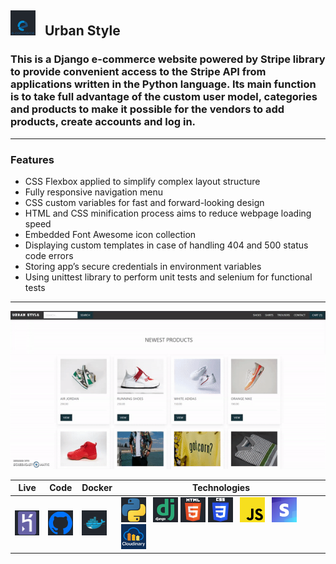 ## <img src="https://github.com/mjaroszewski1979/mjaroszewski1979/blob/main/e_comm.png">  &nbsp; Urban Style
### This is a Django e-commerce website powered by Stripe library to provide convenient access to the Stripe API from applications written in the Python language. Its main function is to take full advantage of the custom user model, categories and products to make it possible for the vendors to add products, create accounts and log in.

--------------------------------------------------

### Features
* CSS Flexbox applied to simplify complex layout structure
* Fully responsive navigation menu 
* CSS custom variables for fast and forward-looking design 
* HTML and CSS minification process aims to reduce webpage loading speed 
* Embedded Font Awesome icon collection 
* Displaying custom templates in case of handling 404 and 500 status code errors
* Storing app’s secure credentials in environment variables
* Using unittest library to perform unit tests and selenium for functional tests

--------------------------------------------------

![caption](https://github.com/mjaroszewski1979/django-eshop-v2/blob/main/urban_style.gif)
  
  Live | Code | Docker | Technologies
  ---- | ---- | ------ | ------------
  [<img src="https://github.com/mjaroszewski1979/mjaroszewski1979/blob/main/heroku1.png">](https://django-eshop-v1.herokuapp.com/) | [<img src="https://github.com/mjaroszewski1979/mjaroszewski1979/blob/main/github1.png">](https://github.com/mjaroszewski1979/django-eshop-v2) | [<img src="https://github.com/mjaroszewski1979/mjaroszewski1979/blob/main/docker.png">](https://hub.docker.com/r/maciej1245/mj_scraper) | <img src="https://github.com/mjaroszewski1979/mjaroszewski1979/blob/main/python1.png"> &nbsp; <img src="https://github.com/mjaroszewski1979/mjaroszewski1979/blob/main/django.png">  <img src="https://github.com/mjaroszewski1979/mjaroszewski1979/blob/main/html1.png"> <img src="https://github.com/mjaroszewski1979/mjaroszewski1979/blob/main/css1.png"> &nbsp; <img src="https://github.com/mjaroszewski1979/mjaroszewski1979/blob/main/js1.png"> &nbsp; <img src="https://github.com/mjaroszewski1979/mjaroszewski1979/blob/main/stripe.png"> &nbsp; <img src="https://github.com/mjaroszewski1979/mjaroszewski1979/blob/main/cloudinary.png">



